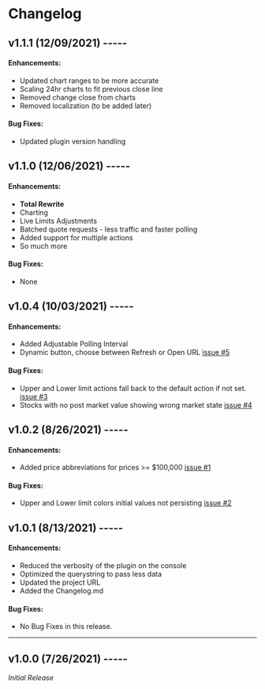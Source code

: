 # Changelog

## v1.1.1 (12/09/2021) -----

#### Enhancements:
- Updated chart ranges to be more accurate
- Scaling 24hr charts to fit previous close line
- Removed change close from charts
- Removed localization (to be added later)

#### Bug Fixes:
- Updated plugin version handling

## v1.1.0 (12/06/2021) -----

#### Enhancements:
- **Total Rewrite**
- Charting
- Live Limits Adjustments
- Batched quote requests - less traffic and faster polling
- Added support for multiple actions
- So much more

#### Bug Fixes:
- None
 
## v1.0.4 (10/03/2021) -----

#### Enhancements:
- Added Adjustable Polling Interval
- Dynamic button, choose between Refresh or Open URL
[issue #5](https://github.com/Phando/Streamdeck-Stonks/issues/5)

#### Bug Fixes:
- Upper and Lower limit actions fall back to the default action if not set. 
[issue #3](https://github.com/Phando/Streamdeck-Stonks/issues/3)
- Stocks with no post market value showing wrong market state
[issue #4](https://github.com/Phando/Streamdeck-Stonks/issues/4)

## v1.0.2 (8/26/2021) -----

#### Enhancements:
- Added price abbreviations for prices >= $100,000
[issue #1](https://github.com/Phando/Streamdeck-Stonks/issues/1)

#### Bug Fixes:
- Upper and Lower limit colors initial values not persisting
[issue #2](https://github.com/Phando/Streamdeck-Stonks/issues/2)


## v1.0.1 (8/13/2021) -----

#### Enhancements:
- Reduced the verbosity of the plugin on the console
- Optimized the querystring to pass less data
- Updated the project URL
- Added the Changelog.md

#### Bug Fixes:
- No Bug Fixes in this release.

---

## v1.0.0 (7/26/2021) -----
*Initial Release*
